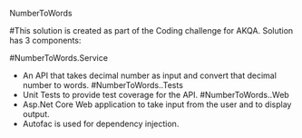 NumberToWords

#This solution is created as part of the Coding challenge for AKQA. Solution has 3 components:

#NumberToWords.Service
- An API that takes decimal number as input and convert that decimal number to words.
#NumberToWords..Tests
- Unit Tests to provide test coverage for the API.
#NumberToWords..Web
- Asp.Net Core Web application to take input from the user and to display output.
- Autofac is used for dependency injection.
